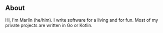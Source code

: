 ## About

Hi, I'm Marlin (he/him). I write software for a living and for fun.
Most of my private projects are written in Go or Kotlin.

